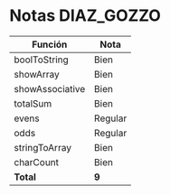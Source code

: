 # Notas DIAZ_GOZZO

| Función         | Nota    |
| --------------- | ------- |
| boolToString    | Bien    |
| showArray       | Bien    |
| showAssociative | Bien    |
| totalSum        | Bien    |
| evens           | Regular |
| odds            | Regular |
| stringToArray   | Bien    |
| charCount       | Bien    |
| **Total**       | **9**   |
